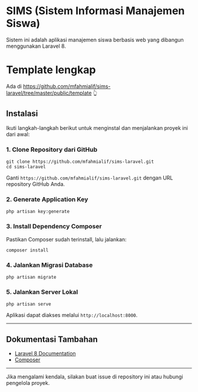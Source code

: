 # SIMS (Sistem Informasi Manajemen Siswa)

Sistem ini adalah aplikasi manajemen siswa berbasis web yang dibangun menggunakan Laravel 8.

# Template lengkap 

Ada di https://github.com/mfahmialif/sims-laravel/tree/master/public/template 👆

## Instalasi

Ikuti langkah-langkah berikut untuk menginstal dan menjalankan proyek ini dari awal:

### 1. Clone Repository dari GitHub

```
git clone https://github.com/mfahmialif/sims-laravel.git
cd sims-laravel
```

Ganti `https://github.com/mfahmialif/sims-laravel.git` dengan URL repository GitHub Anda.

### 2. Generate Application Key

```
php artisan key:generate
```

### 3. Install Dependency Composer

Pastikan Composer sudah terinstall, lalu jalankan:

```
composer install
```

### 4. Jalankan Migrasi Database

```
php artisan migrate
```

### 5. Jalankan Server Lokal

```
php artisan serve
```

Aplikasi dapat diakses melalui `http://localhost:8000`.

---

## Dokumentasi Tambahan

- [Laravel 8 Documentation](https://laravel.com/docs/8.x)
- [Composer](https://getcomposer.org/)

---

Jika mengalami kendala, silakan buat issue di repository ini atau hubungi pengelola proyek.
